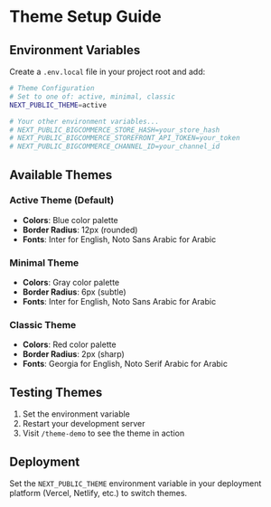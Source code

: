 # Theme Setup Guide

## Environment Variables

Create a `.env.local` file in your project root and add:

```bash
# Theme Configuration
# Set to one of: active, minimal, classic
NEXT_PUBLIC_THEME=active

# Your other environment variables...
# NEXT_PUBLIC_BIGCOMMERCE_STORE_HASH=your_store_hash
# NEXT_PUBLIC_BIGCOMMERCE_STOREFRONT_API_TOKEN=your_token
# NEXT_PUBLIC_BIGCOMMERCE_CHANNEL_ID=your_channel_id
```

## Available Themes

### Active Theme (Default)

- **Colors**: Blue color palette
- **Border Radius**: 12px (rounded)
- **Fonts**: Inter for English, Noto Sans Arabic for Arabic

### Minimal Theme

- **Colors**: Gray color palette
- **Border Radius**: 6px (subtle)
- **Fonts**: Inter for English, Noto Sans Arabic for Arabic

### Classic Theme

- **Colors**: Red color palette
- **Border Radius**: 2px (sharp)
- **Fonts**: Georgia for English, Noto Serif Arabic for Arabic

## Testing Themes

1. Set the environment variable
2. Restart your development server
3. Visit `/theme-demo` to see the theme in action

## Deployment

Set the `NEXT_PUBLIC_THEME` environment variable in your deployment platform (Vercel, Netlify, etc.) to switch themes.
